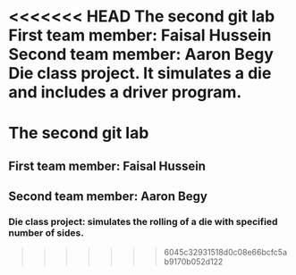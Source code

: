 <<<<<<< HEAD
The second git lab  
First team member: Faisal Hussein  
Second team member: Aaron Begy  
Die class project. It simulates a die and includes a driver program.  
=======
# The second git lab  
## First team member: Faisal Hussein  
## Second team member: Aaron Begy  
### Die class project: simulates the rolling of a die with specified number of sides. 

>>>>>>> 6045c32931518d0c08e66bcfc5ab9170b052d122
